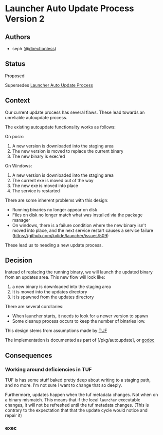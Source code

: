 # Launcher Auto Update Process Version 2

## Authors

- seph ([@directionless](https://github.com/directionless))

## Status

Proposed

Supersedes [Launcher Auto Update Process](2019-03-11_autoupdate.md)

## Context

Our current update process has several flaws. These lead towards an
unreliable autoupdate process.

The existing autoupdate functionality works as follows:

On posix:
1. A new version is downloaded into the staging area
2. The new version is moved to replace the current binary
3. The new binary is exec'ed

On Windows:
1. A new version is downloaded into the staging area
2. The current exe is moved out of the way
3. The new exe is moved into place
4. The service is restarted

There are some inherent problems with this design:
* Running binaries no longer appear on disk
* Files on disk no longer match what was installed via the package manager
* On windows, there is a failure condition where the new binary isn't
  moved into place, and the next service restart causes a service
  failure (https://github.com/kolide/launcher/issues/509)

These lead us to needing a new update process.

## Decision

Instead of replacing the running binary, we will launch the updated
binary from an updates area. This new flow will look like:

1. a new binary is downloaded into the staging area
2. It is moved into the updates directory
3. It is spawned from the updates directory

There are several corollaries:

* When launcher starts, it needs to look for a newer version to spawn
* Some cleanup process occurs to keep the number of binaries low. 

This design stems from assumptions made by
[TUF](https://godoc.org/github.com/kolide/updater/tuf)



The implementation is documented as part of [/pkg/autoupdate], or
[godoc](https://godoc.org/github.com/kolide/launcher/pkg/autoupdate)


## Consequences

### Working around deficiencies in TUF

TUF is has some stuff baked pretty deep about writing to a staging
path, and no more. I'm not sure I want to change that so deeply.

Furthermore, updates happen when the tuf metadata changes. Not when on
a binary mismatch. This means that if the local `launcher` executable
changes, it will not be refreshed until the tuf metadata
changes. (This is contrary to the expectation that that the update
cycle would notice and repair it)

### exec
